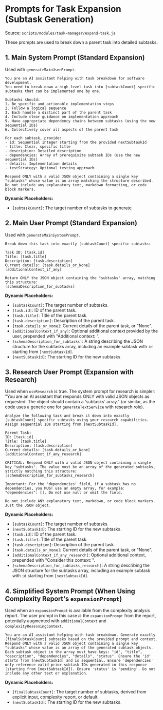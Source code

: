 # Prompts for Task Expansion (Subtask Generation)

Source: `scripts/modules/task-manager/expand-task.js`

These prompts are used to break down a parent task into detailed subtasks.

## 1. Main System Prompt (Standard Expansion)

Used with `generateMainUserPrompt`.

```text
You are an AI assistant helping with task breakdown for software development.
You need to break down a high-level task into [subtaskCount] specific subtasks that can be implemented one by one.

Subtasks should:
1. Be specific and actionable implementation steps
2. Follow a logical sequence
3. Each handle a distinct part of the parent task
4. Include clear guidance on implementation approach
5. Have appropriate dependency chains between subtasks (using the new sequential IDs)
6. Collectively cover all aspects of the parent task

For each subtask, provide:
- id: Sequential integer starting from the provided nextSubtaskId
- title: Clear, specific title
- description: Detailed description
- dependencies: Array of prerequisite subtask IDs (use the new sequential IDs)
- details: Implementation details
- testStrategy: Optional testing approach

Respond ONLY with a valid JSON object containing a single key "subtasks" whose value is an array matching the structure described. Do not include any explanatory text, markdown formatting, or code block markers.
```

**Dynamic Placeholders:**
*   `[subtaskCount]`: The target number of subtasks to generate.

## 2. Main User Prompt (Standard Expansion)

Used with `generateMainSystemPrompt`.

```text
Break down this task into exactly [subtaskCount] specific subtasks:

Task ID: [task.id]
Title: [task.title]
Description: [task.description]
Current details: [task.details_or_None]
[additionalContext_if_any]

Return ONLY the JSON object containing the "subtasks" array, matching this structure:
[schemaDescription_for_subtasks]
```

**Dynamic Placeholders:**
*   `[subtaskCount]`: The target number of subtasks.
*   `[task.id]`: ID of the parent task.
*   `[task.title]`: Title of the parent task.
*   `[task.description]`: Description of the parent task.
*   `[task.details_or_None]`: Current details of the parent task, or "None".
*   `[additionalContext_if_any]`: Optional additional context provided by the user, prepended with "Additional context: ".
*   `[schemaDescription_for_subtasks]`: A string describing the JSON structure for the subtasks array, including an example subtask with `id` starting from `[nextSubtaskId]`.
*   `[nextSubtaskId]`: The starting ID for the new subtasks.

## 3. Research User Prompt (Expansion with Research)

Used when `useResearch` is true. The system prompt for research is simpler: "You are an AI assistant that responds ONLY with valid JSON objects as requested. The object should contain a 'subtasks' array." (or similar, as the code uses a generic one for `generateTextService` with research role).

```text
Analyze the following task and break it down into exactly [subtaskCount] specific subtasks using your research capabilities. Assign sequential IDs starting from [nextSubtaskId].

Parent Task:
ID: [task.id]
Title: [task.title]
Description: [task.description]
Current details: [task.details_or_None]
[additionalContext_if_any_research]

CRITICAL: Respond ONLY with a valid JSON object containing a single key "subtasks". The value must be an array of the generated subtasks, strictly matching this structure:
[schemaDescription_for_subtasks_research]

Important: For the 'dependencies' field, if a subtask has no dependencies, you MUST use an empty array, for example: "dependencies": []. Do not use null or omit the field.

Do not include ANY explanatory text, markdown, or code block markers. Just the JSON object.
```

**Dynamic Placeholders:**
*   `[subtaskCount]`: The target number of subtasks.
*   `[nextSubtaskId]`: The starting ID for the new subtasks.
*   `[task.id]`: ID of the parent task.
*   `[task.title]`: Title of the parent task.
*   `[task.description]`: Description of the parent task.
*   `[task.details_or_None]`: Current details of the parent task, or "None".
*   `[additionalContext_if_any_research]`: Optional additional context, prepended with "Consider this context: ".
*   `[schemaDescription_for_subtasks_research]`: A string describing the JSON structure for the subtasks array, including an example subtask with `id` starting from `[nextSubtaskId]`.

## 4. Simplified System Prompt (When Using Complexity Report's `expansionPrompt`)

Used when an `expansionPrompt` is available from the complexity analysis report. The user prompt in this case *is* the `expansionPrompt` from the report, potentially augmented with `additionalContext` and `complexityReasoningContext`.

```text
You are an AI assistant helping with task breakdown. Generate exactly [finalSubtaskCount] subtasks based on the provided prompt and context. Respond ONLY with a valid JSON object containing a single key "subtasks" whose value is an array of the generated subtask objects. Each subtask object in the array must have keys: "id", "title", "description", "dependencies", "details", "status". Ensure the 'id' starts from [nextSubtaskId] and is sequential. Ensure 'dependencies' only reference valid prior subtask IDs generated in this response (starting from [nextSubtaskId]). Ensure 'status' is 'pending'. Do not include any other text or explanation.
```

**Dynamic Placeholders:**
*   `[finalSubtaskCount]`: The target number of subtasks, derived from explicit input, complexity report, or default.
*   `[nextSubtaskId]`: The starting ID for the new subtasks.
```
